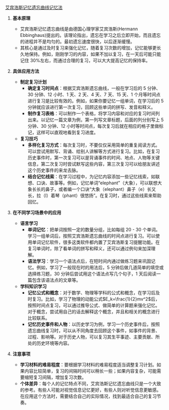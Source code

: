 [艾宾浩斯记忆遗忘曲线记忆法](https://zhuanlan.zhihu.com/p/39857208)

1. **基本原理**

   - 艾宾浩斯记忆遗忘曲线是由德国心理学家艾宾浩斯(Hermann Ebbinghaus)提出的。该理论指出，遗忘在学习之后立即开始，而且遗忘的进程并不是均匀的。最初遗忘速度很快，以后逐渐缓慢。
   - 其核心是通过及时复习来强化记忆，随着复习次数的增加，记忆能够更长久地保持。例如，刚刚学习的内容，如果不加以复习，在一天后可能只能记住 30%左右，而通过合理的复习，可以大大提高记忆的保持率。

2. **具体应用方法**

   - **制定复习计划**
     - **确定复习时间点**：根据艾宾浩斯遗忘曲线，一般在学习后的 5 分钟、30 分钟、12 小时、1 天、2 天、4 天、7 天、15 天、1 个月等时间点进行复习是比较有效的。例如，如果你要记忆一组单词，在学习后的 5 分钟就应该进行第一次复习，回顾这些单词的拼写、发音和释义。
     - **制作复习表格**：可以制作一个表格，将学习内容和对应的复习时间列出来。以记忆一篇文章为例，第一列写文章标题，后面的列分别写上 5 分钟、30 分钟、12 小时等时间点，每次复习后就在相应的格子里做标记，这样可以直观地看到复习进度。
   - **复习技巧**
     - **多样化复习方式**：每次复习时，不要仅仅采用简单的重复阅读方式。可以尝试用默写、背诵、给别人讲解等方式进行复习。比如，在复习历史事件时，第一次复习可以是背诵事件的时间、地点、人物等关键信息，第二次复习时尝试默写这些内容，第三次复习可以给朋友讲述这个历史事件的来龙去脉。
     - **结合记忆线索**：在学习过程中，为记忆内容添加一些记忆线索，如联想、口诀、故事等。例如，记忆单词“elephant”（大象），可以联想大象长长的鼻子，或者编一个口诀“大象（elephant）鼻子（e）长又长，拉（l）着琴（phant）很悠扬”。在复习时，通过这些线索来帮助回忆。

3. **在不同学习场景中的应用**

   - **语言学习**
     - **单词记忆**：把单词按照一定的数量分组，比如每组 20 - 30 个单词。学习一组单词后，按照艾宾浩斯遗忘曲线的时间点进行复习。可以使用单词记忆软件，很多这类软件都内置了艾宾浩斯复习提醒功能。在复习单词时，除了看单词的拼写和释义，还可以通过例句来加深理解。
     - **语法学习**：学习一个语法点后，在短时间内通过做练习题来巩固记忆。例如，学习了一般现在时的用法后，5 分钟后做几道简单的填空或选择练习题，30 分钟后尝试用这个语法点写几个句子，1 天后阅读一篇包含该语法点的文章等。
   - **学科知识学习**
     - **记忆公式和概念**：对于数学、物理等学科的公式和概念，在学习后及时复习。比如，学习了物理的动能公式$E_k=\frac{1}{2}mv^2$后，按照时间点复习，可以通过推导公式、做简单的计算题来强化记忆。对于概念，尝试用自己的话去解释这个概念，并且和相关的概念进行比较联系。
     - **记忆历史事件和人物**：以历史学习为例，学习一个历史事件后，按照遗忘曲线复习时，可以从不同角度去回顾这个事件，如事件的背景、过程、影响等。对于历史人物，可以复习其生平事迹、主要贡献、所处的历史环境等内容。

4. **注意事项**
   - **学习材料的难易程度**：要根据学习材料的难易程度适当调整复习计划。如果内容比较简单，复习的间隔时间可以稍长一些；如果内容复杂，可能需要缩短复习间隔，增加复习次数。
   - **个体差异**：每个人的记忆特点不同，艾宾浩斯记忆遗忘曲线只是一个大致的参考。有些人可能对视觉信息记忆更好，有些人则对听觉信息更敏感。在应用这个方法时，需要结合自己的实际情况，找到最适合自己的复习节奏。
